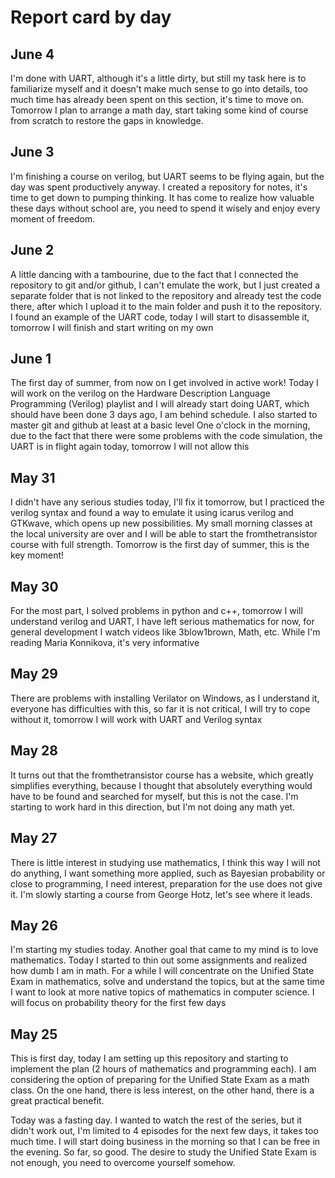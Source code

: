 # Report card by day
## June 4
I'm done with UART, although it's a little dirty, but still my task here is to familiarize myself and it doesn't make much sense to go into details, too much time has already been spent on this section, it's time to move on. Tomorrow I plan to arrange a math day, start taking some kind of course from scratch to restore the gaps in knowledge.

## June 3
I'm finishing a course on verilog, but UART seems to be flying again, but the day was spent productively anyway. I created a repository for notes, it's time to get down to pumping thinking. It has come to realize how valuable these days without school are, you need to spend it wisely and enjoy every moment of freedom.

## June 2
A little dancing with a tambourine, due to the fact that I connected the repository to git and/or github, I can't emulate the work, but I just created a separate folder that is not linked to the repository and already test the code there, after which I upload it to the main folder and push it to the repository.
I found an example of the UART code, today I will start to disassemble it, tomorrow I will finish and start writing on my own 

## June 1
The first day of summer, from now on I get involved in active work! Today I will work on the verilog on the Hardware Description Language Programming (Verilog) playlist and I will already start doing UART, which should have been done 3 days ago, I am behind schedule. I also started to master git and github at least at a basic level
One o'clock in the morning, due to the fact that there were some problems with the code simulation, the UART is in flight again today, tomorrow I will not allow this

## May 31 
I didn't have any serious studies today, I'll fix it tomorrow, but I practiced the verilog syntax and found a way to emulate it using icarus verilog and GTKwave, which opens up new possibilities. My small morning classes at the local university are over and I will be able to start the fromthetransistor course with full strength. Tomorrow is the first day of summer, this is the key moment!

## May 30
For the most part, I solved problems in python and c++, tomorrow I will understand verilog and UART, I have left serious mathematics for now, for general development I watch videos like 3blow1brown, Math, etc. While I'm reading Maria Konnikova, it's very informative

## May 29
There are problems with installing Verilator on Windows, as I understand it, everyone has difficulties with this, so far it is not critical, I will try to cope without it, tomorrow I will work with UART and Verilog syntax

## May 28
It turns out that the fromthetransistor course has a website, which greatly simplifies everything, because I thought that absolutely everything would have to be found and searched for myself, but this is not the case. I'm starting to work hard in this direction, but I'm not doing any math yet.

## May 27
There is little interest in studying use mathematics, I think this way I will not do anything, I want something more applied, such as Bayesian probability or close to programming, I need interest, preparation for the use does not give it. I'm slowly starting a course from George Hotz, let's see where it leads.

## May 26
I'm starting my studies today. Another goal that came to my mind is to love mathematics. Today I started to thin out some assignments and realized how dumb I am in math. For a while I will concentrate on the Unified State Exam in mathematics, solve and understand the topics, but at the same time I want to look at more native topics of mathematics in computer science. I will focus on probability theory for the first few days

## May 25
This is first day, today I am setting up this repository and starting to implement the plan (2 hours of mathematics and programming each).
I am considering the option of preparing for the Unified State Exam as a math class. On the one hand, there is less interest, on the other hand, there is a great practical benefit.

Today was a fasting day. I wanted to watch the rest of the series, but it didn't work out, I'm limited to 4 episodes for the next few days, it takes too much time. I will start doing business in the morning so that I can be free in the evening. So far, so good.
The desire to study the Unified State Exam is not enough, you need to overcome yourself somehow.
